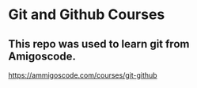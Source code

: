 # Git and Github Courses

## This repo was used to learn git from Amigoscode.

https://ammigoscode.com/courses/git-github

